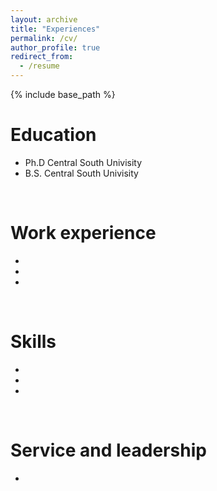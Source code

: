 ```yaml
---
layout: archive
title: "Experiences"
permalink: /cv/
author_profile: true
redirect_from:
  - /resume
---
```

{% include base_path %}

Education
======
* Ph.D Central South Univisity 
* B.S. Central South Univisity
<br>

Work experience
======
* 
* 
* 
<br>

Skills
======
* 
* 
* 
<br>

Service and leadership
======
* 
